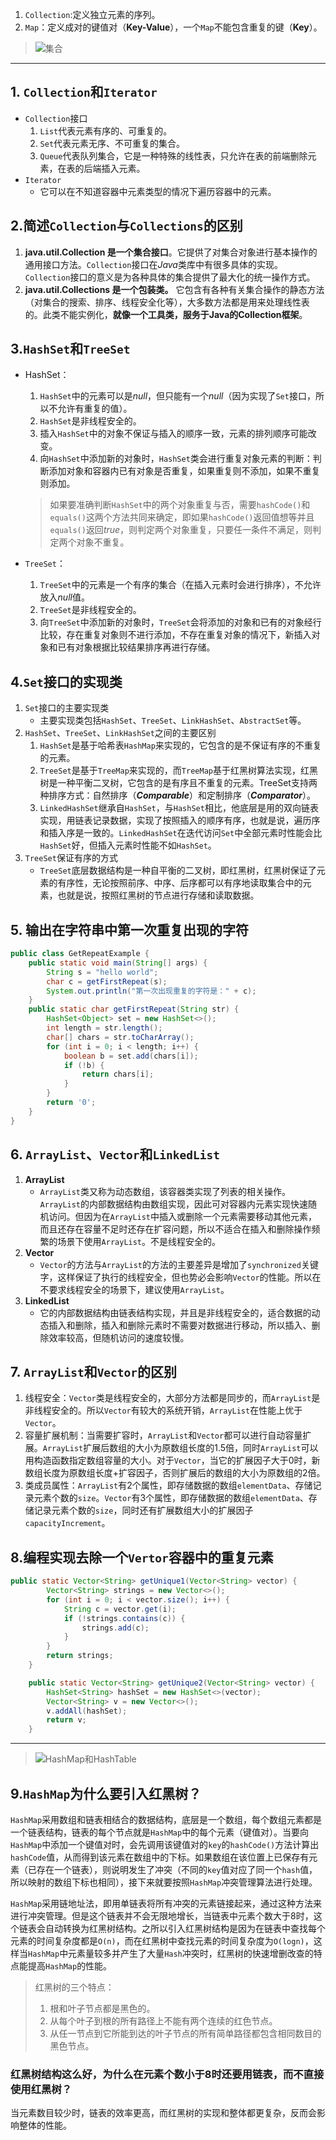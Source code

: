 1. `Collection`:定义独立元素的序列。
2. `Map`：定义成对的键值对（**Key-Value**），一个`Map`不能包含重复的键（**Key**）。
> ![集合](imgs\4.png)


---


## 1. `Collection`和`Iterator`

+ `Collection`接口
   1. `List`代表元素有序的、可重复的。
   2. `Set`代表元素无序、不可重复的集合。
   3. `Queue`代表队列集合，它是一种特殊的线性表，只允许在表的前端删除元素，在表的后端插入元素。
+ `Iterator`
  + 它可以在不知道容器中元素类型的情况下遍历容器中的元素。



## 2.简述`Collection`与`Collections`的区别

1. **java.util.Collection 是一个集合接口**。它提供了对集合对象进行基本操作的通用接口方法。`Collection`接口在*Java*类库中有很多具体的实现。`Collection`接口的意义是为各种具体的集合提供了最大化的统一操作方式。
2. **java.util.Collections 是一个包装类。** 它包含有各种有关集合操作的静态方法（对集合的搜索、排序、线程安全化等），大多数方法都是用来处理线性表的。此类不能实例化，**就像一个工具类，服务于Java的Collection框架**。

## 3.`HashSet`和`TreeSet`

+ HashSet：

  1. `HashSet`中的元素可以是*null*，但只能有一个*null*（因为实现了`Set`接口，所以不允许有重复的值）。
  2. `HashSet`是非线程安全的。
  3. 插入`HashSet`中的对象不保证与插入的顺序一致，元素的排列顺序可能改变。
  4. 向`HashSet`中添加新的对象时，`HashSet`类会进行重复对象元素的判断：判断添加对象和容器内已有对象是否重复，如果重复则不添加，如果不重复则添加。

  > 如果要准确判断`HashSet`中的两个对象重复与否，需要`hashCode()`和`equals()`这两个方法共同来确定，即如果`hashCode()`返回值想等并且`equals()`返回*true*，则判定两个对象重复，只要任一条件不满足，则判定两个对象不重复。

+ `TreeSet`：

  1. `TreeSet`中的元素是一个有序的集合（在插入元素时会进行排序），不允许放入*null*值。
  2. `TreeSet`是非线程安全的。
  3. 向`TreeSet`中添加新的对象时，`TreeSet`会将添加的对象和已有的对象经行比较，存在重复对象则不进行添加，不存在重复对象的情况下，新插入对象和已有对象根据比较结果排序再进行存储。



## 4.`Set`接口的实现类

1. `Set`接口的主要实现类
   + 主要实现类包括`HashSet`、`TreeSet`、`LinkHashSet`、`AbstractSet`等。
2. `HashSet`、`TreeSet`、`LinkHashSet`之间的主要区别
   1. `HashSet`是基于哈希表`HashMap`来实现的，它包含的是不保证有序的不重复的元素。
   2. `TreeSet`是基于`TreeMap`来实现的，而`TreeMap`基于红黑树算法实现，红黑树是一种平衡二叉树，它包含的是有序且不重复的元素。TreeSet支持两种排序方式：自然排序（***Comparable***）和定制排序（***Comparator***）。
   3. `LinkedHashSet`继承自`HashSet`，与`HashSet`相比，他底层是用的双向链表实现，用链表记录数据，实现了按照插入的顺序有序，也就是说，遍历序和插入序是一致的。`LinkedHashSet`在迭代访问`Set`中全部元素时性能会比`HashSet`好，但插入元素时性能不如`HashSet`。
3. `TreeSet`保证有序的方式
   + `TreeSet`底层数据结构是一种自平衡的二叉树，即红黑树，红黑树保证了元素的有序性，无论按照前序、中序、后序都可以有序地读取集合中的元素，也就是说，按照红黑树的节点进行存储和读取数据。



## 5. 输出在字符串中第一次重复出现的字符

```java
public class GetRepeatExample {
    public static void main(String[] args) {
        String s = "hello world";
        char c = getFirstRepeat(s);
        System.out.println("第一次出现重复的字符是：" + c);
    }
    public static char getFirstRepeat(String str) {
        HashSet<Object> set = new HashSet<>();
        int length = str.length();
        char[] chars = str.toCharArray();
        for (int i = 0; i < length; i++) {
            boolean b = set.add(chars[i]);
            if (!b) {
                return chars[i];
            }
        }
        return '0';
    }
}
```



## 6. `ArrayList`、`Vector`和`LinkedList`

1. **ArrayList**
   + `ArrayList`类又称为动态数组，该容器类实现了列表的相关操作。`ArrayList`的内部数据结构由数组实现，因此可对容器内元素实现快速随机访问。但因为在`ArrayList`中插入或删除一个元素需要移动其他元素，而且还存在容量不足时还存在扩容问题，所以不适合在插入和删除操作频繁的场景下使用`ArrayList`。不是线程安全的。
2. **Vector**
   + `Vector`的方法与`ArrayList`的方法的主要差异是增加了`synchronized`关键字，这样保证了执行的线程安全，但也势必会影响`Vector`的性能。所以在不要求线程安全的场景下，建议使用`ArrayList`。
3. **LinkedList**
   + 它的内部数据结构由链表结构实现，并且是非线程安全的，适合数据的动态插入和删除，插入和删除元素时不需要对数据进行移动，所以插入、删除效率较高，但随机访问的速度较慢。



## 7. `ArrayList`和`Vector`的区别

1. 线程安全：`Vector`类是线程安全的，大部分方法都是同步的，而`ArrayList`是非线程安全的。所以`Vector`有较大的系统开销，`ArrayList`在性能上优于`Vector`。
2. 容量扩展机制：当需要扩容时，`ArrayList`和`Vector`都可以进行自动容量扩展。`ArrayList`扩展后数组的大小为原数组长度的1.5倍，同时`ArrayList`可以用构造函数指定数组容量的大小。对于`Vector`，当它的扩展因子大于0时，新数组长度为原数组长度+扩容因子，否则扩展后的数组的大小为原数组的2倍。
3. 类成员属性：`ArrayList`有2个属性，即存储数据的数组`elementData`、存储记录元素个数的`size`。`Vector`有3个属性，即存储数据的数组`elementData`、存储记录元素个数的`size`，同时还有扩展数组大小的扩展因子`capacityIncrement`。



## 8.编程实现去除一个`Vertor`容器中的重复元素

```java
public static Vector<String> getUnique1(Vector<String> vector) {
        Vector<String> strings = new Vector<>();
        for (int i = 0; i < vector.size(); i++) {
            String c = vector.get(i);
            if (!strings.contains(c)) {
                strings.add(c);
            }
        }
        return strings;
    }

    public static Vector<String> getUnique2(Vector<String> vector) {
        HashSet<String> hashSet = new HashSet<>(vector);
        Vector<String> v = new Vector<>();
        v.addAll(hashSet);
        return v;
    }
```

---

>![HashMap和HashTable](imgs\5.png)

## 9.`HashMap`为什么要引入红黑树？

`HashMap`采用数组和链表相结合的数据结构，底层是一个数组，每个数组元素都是一个链表结构，链表的每个节点就是`HashMap`中的每个元素（键值对）。当要向`HashMap`中添加一个键值对时，会先调用该键值对的`key`的`hashCode()`方法计算出`hashCode`值，从而得到该元素在数组中的下标。如果数组在该位置上已保存有元素（已存在一个链表），则说明发生了冲突（不同的`key`值对应了同一个`hash`值，所以映射的数组下标也相同），接下来就要按照`HashMap`冲突管理算法进行处理。

`HashMap`采用链地址法，即用单链表将所有冲突的元素链接起来，通过这种方法来进行冲突管理。但是这个链表并不会无限地增长，当链表中元素个数大于8时，这个链表会自动转换为红黑树结构。之所以引入红黑树结构是因为在链表中查找每个元素的时间复杂度都是`O(n)`，而在红黑树中查找元素的时间复杂度为`O(logn)`，这样当`HashMap`中元素量较多并产生了大量`Hash`冲突时，红黑树的快速增删改查的特点能提高`HashMap`的性能。

>红黑树的三个特点：
>
>1. 根和叶子节点都是黑色的。
>2. 从每个叶子到根的所有路径上不能有两个连续的红色节点。
>3. 从任一节点到它所能到达的叶子节点的所有简单路径都包含相同数目的黑色节点。

### 红黑树结构这么好，为什么在元素个数小于8时还要用链表，而不直接使用红黑树？

当元素数目较少时，链表的效率更高，而红黑树的实现和整体都更复杂，反而会影响整体的性能。















